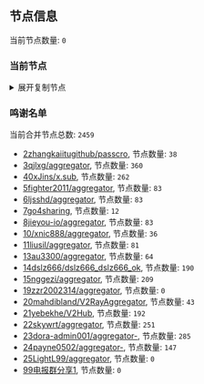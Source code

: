 
## 节点信息
当前节点数量: `0`
### 当前节点
<details>
  <summary>展开复制节点</summary>

    

</details>

### 鸣谢名单
当前合并节点总数: `2459`
- [2zhangkaiitugithub/passcro](https://github.com/zhangkaiitugithub/passcro), 节点数量: `38`
- [3qjlxg/aggregator](https://github.com/qjlxg/aggregator), 节点数量: `360`
- [40xJins/x.sub](https://github.com/0xJins/x.sub), 节点数量: `262`
- [5fighter2011/aggregator](https://github.com/fighter2011/aggregator), 节点数量: `83`
- [6ljsshd/aggregator](https://github.com/ljsshd/aggregator), 节点数量: `83`
- [7go4sharing](https://github.com/go4sharing), 节点数量: `12`
- [8jieyou-io/aggregator](https://github.com/jieyou-io/aggregator), 节点数量: `83`
- [10/xnic888/aggregator](https://github.com/xnic888/aggregator), 节点数量: `36`
- [11liusil/aggregator](https://github.com/liusil/aggregator), 节点数量: `81`
- [13au3300/aggregator](https://github.com/au3300/aggregator), 节点数量: `64`
- [14dslz666/dslz666_dslz666_ok](https://github.com/dslz666/dslz666_dslz666_ok), 节点数量: `190`
- [15nggezi/aggregator](https://github.com/nggezi/aggregator), 节点数量: `209`
- [19zzr2002314/aggregator](https://github.com/zzr2002314/aggregator), 节点数量: `0`
- [20mahdibland/V2RayAggregator](https://github.com/mahdibland/V2RayAggregator), 节点数量: `43`
- [21yebekhe/V2Hub](https://github.com/yebekhe/V2Hub), 节点数量: `192`
- [22skywrt/aggregator](https://github.com/skywrt/aggregator), 节点数量: `251`
- [23dora-admin001/aggregator-](https://github.com/dora-admin001/aggregator-), 节点数量: `285`
- [24payne0502/aggregator-](https://github.com/payne0502/aggregator-), 节点数量: `147`
- [25LightL99/aggregator](https://github.com/LightL99/aggregator), 节点数量: `0`
- [99电报群分享1](https://github.com/cdddbc/getAirport), 节点数量: `0`


